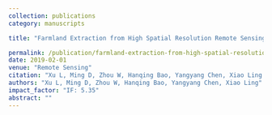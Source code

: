```yaml
---
collection: publications
category: manuscripts

title: "Farmland Extraction from High Spatial Resolution Remote Sensing Images Based on Stratified Scale Pre-Estimation"

permalink: /publication/farmland-extraction-from-high-spatial-resolution-remote-sensing-images-based-on-stratified-scale-pre-estimation
date: 2019-02-01
venue: "Remote Sensing"
citation: "Xu L, Ming D, Zhou W, Hanqing Bao, Yangyang Chen, Xiao Ling. Farmland Extraction from High Spatial Resolution Remote Sensing Images Based on Stratified Scale Pre-Estimation. Remote Sensing. 2019, 11(2), 108."
authors: "Xu L, Ming D, Zhou W, Hanqing Bao, Yangyang Chen, Xiao Ling"
impact_factor: "IF: 5.35"
abstract: ""
---
```

